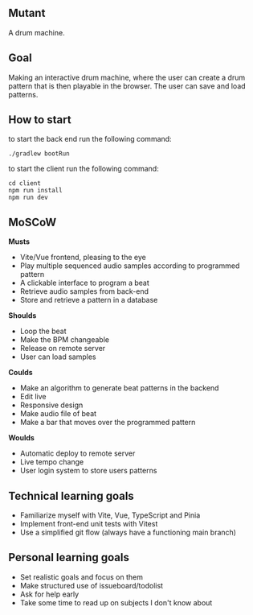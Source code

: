 ## Mutant

A drum machine.

## Goal

Making an interactive drum machine, where the user can create a drum pattern that is then playable in the browser. The user can save and load patterns.

## How to start

to start the back end run the following command:
```
./gradlew bootRun
```

to start the client run the following command:
```
cd client
npm run install
npm run dev
```

## MoSCoW

**Musts**
- Vite/Vue frontend, pleasing to the eye
- Play multiple sequenced audio samples according to programmed pattern
- A clickable interface to program a beat
- Retrieve audio samples from back-end
- Store and retrieve a pattern in a database

**Shoulds**
- Loop the beat
- Make the BPM changeable
- Release on remote server
- User can load samples

**Coulds**
- Make an algorithm to generate beat patterns in the backend 
- Edit live
- Responsive design
- Make audio file of beat
- Make a bar that moves over the programmed pattern

**Woulds**
- Automatic deploy to remote server
- Live tempo change
- User login system to store users patterns

## Technical learning goals

- Familiarize myself with Vite, Vue, TypeScript and Pinia
- Implement front-end unit tests with Vitest
- Use a simplified git flow (always have a functioning main branch)

## Personal learning goals

- Set realistic goals and focus on them
- Make structured use of issueboard/todolist
- Ask for help early
- Take some time to read up on subjects I don't know about